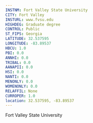 ```yaml
---
INSTNM: Fort Valley State University
CITY: Fort Valley
INSTURL: www.fvsu.edu
HIGHDEG: Graduate degree
CONTROL: Public
ST_FIPS: Georgia
LATITUDE: 32.537595
LONGITUDE: -83.89537
HBCU: 1.0
PBI: 0.0
ANNHI: 0.0
TRIBAL: 0.0
AANAPII: 0.0
HSI: 0.0
NANTI: 0.0
MENONLY: 0.0
WOMENONLY: 0.0
RELAFFIL: None
CURROPER: 1.0
location: 32.537595, -83.89537
---
```

Fort Valley State University